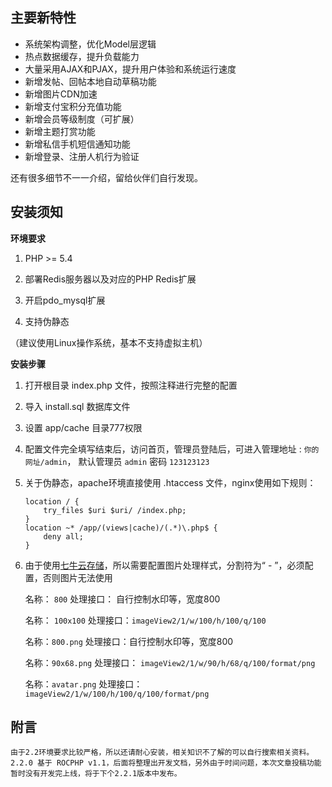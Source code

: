 ## 主要新特性

- 系统架构调整，优化Model层逻辑
- 热点数据缓存，提升负载能力
- 大量采用AJAX和PJAX，提升用户体验和系统运行速度
- 新增发帖、回帖本地自动草稿功能
- 新增图片CDN加速
- 新增支付宝积分充值功能
- 新增会员等级制度（可扩展）
- 新增主题打赏功能
- 新增私信手机短信通知功能
- 新增登录、注册人机行为验证

还有很多细节不一一介绍，留给伙伴们自行发现。

## 安装须知

**环境要求**

1. PHP >= 5.4

2. 部署Redis服务器以及对应的PHP Redis扩展

3. 开启pdo_mysql扩展

4. 支持伪静态

（建议使用Linux操作系统，基本不支持虚拟主机）

**安装步骤**

1. 打开根目录 index.php 文件，按照注释进行完整的配置

2. 导入 install.sql 数据库文件

3. 设置 app/cache 目录777权限

4. 配置文件完全填写结束后，访问首页，管理员登陆后，可进入管理地址 : `你的网址/admin`， 默认管理员 `admin` 密码 `123123123`

5. 关于伪静态，apache环境直接使用 .htaccess 文件，nginx使用如下规则：
    ```
    location / {
        try_files $uri $uri/ /index.php;
    }
    location ~* /app/(views|cache)/(.*)\.php$ {
        deny all;
    }
    ```

6. 由于使用[七牛云存储][1]，所以需要配置图片处理样式，分割符为“ - ”，必须配置，否则图片无法使用

    名称： `800`
    处理接口： 自行控制水印等，宽度800


    名称： `100x100`
    处理接口：`imageView2/1/w/100/h/100/q/100`


    名称：`800.png`
    处理接口：自行控制水印等，宽度800


    名称：`90x68.png`
    处理接口： `imageView2/1/w/90/h/68/q/100/format/png`


    名称：`avatar.png`
    处理接口：`imageView2/1/w/100/h/100/q/100/format/png`


## 附言
    由于2.2环境要求比较严格，所以还请耐心安装，相关知识不了解的可以自行搜索相关资料。2.2.0 基于 ROCPHP v1.1，后面将整理出开发文档，另外由于时间问题，本次文章投稿功能暂时没有开发完上线，将于下个2.2.1版本中发布。

  [1]: https://portal.qiniu.com/signup?code=3lho3ffob4oya
